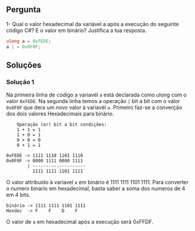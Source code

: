 ## Pergunta

1- Qual o valor hexadecimal da variável a após a execução do seguinte código 
C#? E o valor em binário? Justifica a tua resposta.

```cs
ulong a = 0xFEDE;
a | = 0x0F0F;
```

## Soluções

### Solução 1

Na primeira linha de codigo a variavél `a` está declarada como ulong com o
valor `0xFEDE`.
Na segunda linha temos a operação `|` bit a bit com o valor `0x0F0F` que dera
um novo valor à variavél `a`. Primeiro faz-se a converção dos dois valores
Hexadecimais para binàrio.

```text
	Operação (or) bit a bit condições:
	1 + 1 = 1
	1 + 0 = 1
	0 + 0 = 0
	0 + 1 = 1

0xFEDE -> 1111 1110 1101 1110
0x0F0F -> 0000 1111 0000 1111
		| --------------------
		  1111 1111 1101 1111
```

O valor attribuido à variavel `a` em binário é 1111 1111 1101 1111.
Para converter o numero binario em hexadecimal, basta saber a soma dos numeros
de 4 em 4 bits.

```text
binário -> 1111 1111 1101 1111
Hexdec	-> F    F    D    F
```

O valor de `a` em hexadecimal após a execução será 0xFFDF.






